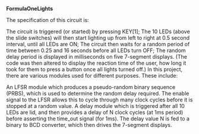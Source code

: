 **FormulaOneLights**

The specification of this circuit is:

The circuit is triggered (or started) by pressing KEY[1];
The 10 LEDs (above the slide switches) will then start lighting up from left to right at 0.5 second interval, until all LEDs are ON;
The circuit then waits for a random period of time between 0.25 and 16 seconds before all LEDs turn OFF;
The random delay period is displayed in milliseconds on five 7-segment displays. (The code was then altered to display the reaction time of the user, how long it took for them to press a button once all lights turned off.)
In this project, there are various modules used for different purposes. These include:

An LFSR module which produces a pseudo-random binary sequence (PRBS), which is used to determine the random delay required. The enable signal to the LFSR allows this to cycle through many clock cycles before it is stopped at a random value.
A delay module which is triggered after all 10 LEDs are lid, and then provides a delay of N clock cycles (at 1ms period) before asserting the time_out signal (for 1ms). The delay value N is fed to a binary to BCD converter, which then drives the 7-segment displays.
